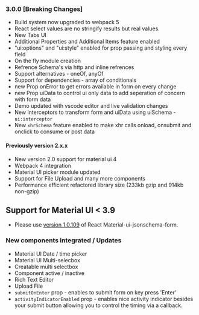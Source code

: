 ### 3.0.0 [Breaking Changes]
- Build system now upgraded to webpack 5
- React select values are no stringify results but real values.
- New Tabs UI
- Additional Properties and Additional Items feature enabled
- "ui:options" and "ui:style" enabled for prop passing and styling every field
- On the fly module creation
- Refrence Schema's via http and inline refrences
- Support alternatives - oneOf, anyOf
- Support for dependencies - array of conditionals
- new Prop onError to get errors available in form on every change
- new Prop uiData to control ui only data to add seperation of concern with form data
- Demo updated with vscode editor and live validation changes
- New interceptors to transform form and uiData using uiSchema - `ui:interceptor`
- New `xhrSchema` feature enabled to make xhr calls onload, onsubmit and onclick to consume or post data


#### Previously version 2.x.x
* New version 2.0 support for material ui 4
* Webpack 4 integration
* Material UI picker module updated
* Support for File Upload and many more components
* Performance efficient refactored library size \(233kb gzip and 914kb non-gzip\)

## Support for Material UI &lt; 3.9

* Please use [version 1.0.109](https://github.com/vip-git/react-jsonschema-form-material-ui/tree/v1.x) of React Material-ui-jsonschema-form.

### New components integrated / Updates

* Material UI Date / time picker    
* Material UI Multi-selecbox    
* Creatable multi selectbox    
* Component active / inactive    
* Rich Text Editor
* Upload File
* `submitOnEnter` prop - enables to submit form on key press 'Enter'
* `activityIndicatorEnabled` prop - enables nice activity indicator besides your submit button allowing you to control the timing via a callback.
